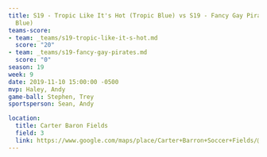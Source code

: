 ```yaml
---
title: S19 - Tropic Like It's Hot (Tropic Blue) vs S19 - Fancy Gay Pirates (Carolina
  Blue)
teams-score:
- team: _teams/s19-tropic-like-it-s-hot.md
  score: "20"
- team: _teams/s19-fancy-gay-pirates.md
  score: "0"
season: 19
week: 9
date: 2019-11-10 15:00:00 -0500
mvp: Haley, Andy
game-ball: Stephen, Trey
sportsperson: Sean, Andy

location:
  title: Carter Baron Fields
  field: 3
  link: https://www.google.com/maps/place/Carter+Barron+Soccer+Fields/@38.955237,-77.037849,15z/data=!4m2!3m1!1s0x0:0xf34be6c5da82afa6?sa=X&ved=2ahUKEwjs7bHXjcXwAhXloFsKHcPGC_0Q_BIwE3oECD0QBQ
---
```

